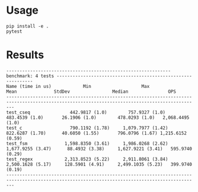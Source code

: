 # Usage


    pip install -e .
    pytest


# Results


    -------------------------------------------------------------- benchmark: 4 tests -------------------------------------------------------------
    Name (time in us)            Min                   Max                  Mean              StdDev                Median               OPS
    -----------------------------------------------------------------------------------------------------------------------------------------------
    test_cseq               442.9817 (1.0)        757.9327 (1.0)        483.4539 (1.0)       26.1906 (1.0)        478.0293 (1.0)   2,068.4495 (1.0)
    test_c                  790.1192 (1.78)     1,079.7977 (1.42)       822.6287 (1.70)      40.6050 (1.55)       796.0796 (1.67) 1,215.6152 (0.59)
    test_fsm              1,598.8350 (3.61)     1,986.0268 (2.62)     1,677.9255 (3.47)      88.4932 (3.38)     1,627.9221 (3.41)   595.9740 (0.29)
    test_regex            2,313.8523 (5.22)     2,911.8061 (3.84)     2,500.1628 (5.17)     128.5901 (4.91)     2,499.1035 (5.23)   399.9740 (0.19)
    -----------------------------------------------------------------------------------------------------------------------------------------------